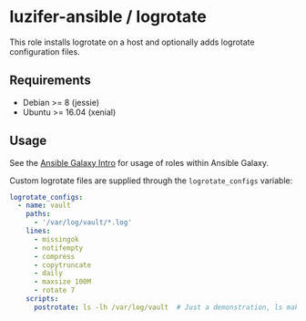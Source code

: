 # luzifer-ansible / logrotate

This role installs logrotate on a host and optionally adds logrotate configuration files.

## Requirements

- Debian >= 8 (jessie)
- Ubuntu >= 16.04 (xenial)

## Usage

See the [Ansible Galaxy Intro](https://galaxy.ansible.com/intro) for usage of roles within Ansible Galaxy.

Custom logrotate files are supplied through the `logrotate_configs` variable:

```yaml
logrotate_configs:
  - name: vault
    paths:
      - '/var/log/vault/*.log'
    lines:
      - missingok
      - notifempty
      - compress
      - copytruncate
      - daily
      - maxsize 100M
      - rotate 7
    scripts:
      postrotate: ls -lh /var/log/vault  # Just a demonstration, ls makes no sense
```
